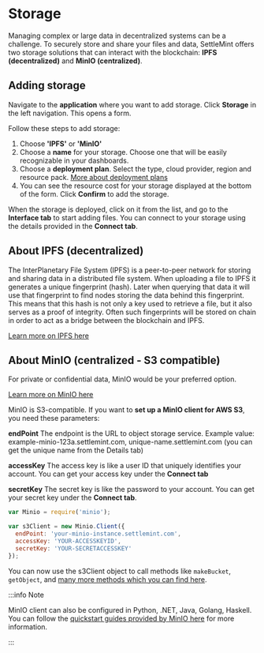 # Storage

Managing complex or large data in decentralized systems can be a challenge. To securely store and share your files and data, SettleMint offers two storage solutions that can interact with the blockchain: **IPFS (decentralized)** and **MinIO (centralized)**.

## Adding storage

Navigate to the **application** where you want to add storage. Click **Storage** in the left navigation. This opens a form.

Follow these steps to add storage:

1. Choose **'IPFS'** or **'MinIO'**
2. Choose a **name** for your storage. Choose one that will be easily recognizable in your dashboards.
3. Choose a **deployment plan**. Select the type, cloud provider, region and resource pack. [More about deployment plans](../launch-platform/managed-cloud-deployment/13_deployment-plans.md)
4. You can see the resource cost for your storage displayed at the bottom of the form. Click **Confirm** to add the storage.

When the storage is deployed, click on it from the list, and go to the **Interface tab** to start adding files. You can connect to your storage using the details provided in the **Connect tab**.

## About IPFS (decentralized)

The InterPlanetary File System (IPFS) is a peer-to-peer network for storing and sharing data in a distributed file system. When uploading a file to IPFS it generates a unique fingerprint (hash). Later when querying that data it will use that fingerprint to find nodes storing the data behind this fingerprint. This means that this hash is not only a key used to retrieve a file, but it also serves as a proof of integrity. Often such fingerprints will be stored on chain in order to act as a bridge between the blockchain and IPFS.

[Learn more on IPFS here](https://docs.ipfs.tech/concepts/)

## About MinIO (centralized - S3 compatible)

For private or confidential data, MinIO would be your preferred option.

[Learn more on MinIO here](https://min.io/)

MinIO is S3-compatible. If you want to **set up a MinIO client for AWS S3**, you need these parameters:

**endPoint**
The endpoint is the URL to object storage service. Example value: example-minio-123a.settlemint.com, unique-name.settlemint.com (you can get the unique name from the Details tab)

**accessKey**
The access key is like a user ID that uniquely identifies your account. You can get your access key under the **Connect tab**

**secretKey**
The secret key is like the password to your account. You can get your secret key under the **Connect tab**.

```js
var Minio = require('minio');

var s3Client = new Minio.Client({
  endPoint: 'your-minio-instance.settlemint.com',
  accessKey: 'YOUR-ACCESSKEYID',
  secretKey: 'YOUR-SECRETACCESSKEY'
});
```

You can now use the s3Client object to call methods like `makeBucket`, `getObject`, and [many more methods which you can find here](https://docs.min.io/docs/javascript-client-api-reference.html).

:::info Note

MinIO client can also be configured in Python, .NET, Java, Golang, Haskell. You can follow the [quickstart guides provided by MinIO here](https://docs.min.io/docs/java-client-quickstart-guide.html) for more information.

:::
